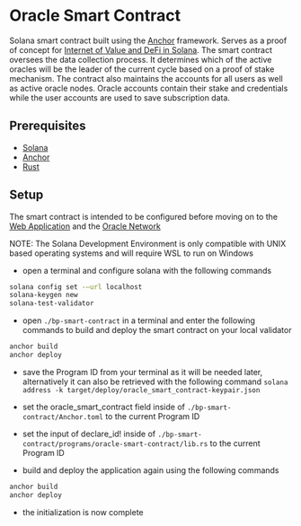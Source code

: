 # Oracle Smart Contract  

Solana smart contract built using the [Anchor](https://www.anchor-lang.com/) framework. Serves as a proof of concept for [Internet of Value and DeFi in Solana](https://github.com/xduricai/bp-main). The smart contract oversees the data collection process. It determines which of the active oracles will be the leader of the current cycle based on a proof of stake mechanism. The contract also maintains the accounts for all users as well as active oracle nodes. Oracle accounts contain their stake and credentials while the user accounts are used to save subscription data.

## Prerequisites  

- [Solana](https://docs.solanalabs.com/cli/install)
- [Anchor](https://www.anchor-lang.com/docs/installation)
- [Rust](https://www.rust-lang.org/tools/install)

## Setup  

The smart contract is intended to be configured before moving on to the [Web Application](https://github.com/xduricai/bp-web-app) and the [Oracle Network](https://github.com/xduricai/bp-oracle-network)  

NOTE: The Solana Development Environment is only compatible with UNIX based operating systems and will require WSL to run on Windows

- open a terminal and configure solana with the following commands
```bash
solana config set -–url localhost  
solana-keygen new
solana-test-validator
```

- open `./bp-smart-contract` in a terminal and enter the following commands to build and deploy the smart contract on your local validator
```bash
anchor build
anchor deploy
```

- save the Program ID from your terminal as it will be needed later, alternatively it can also be retrieved with the following command `solana address -k target/deploy/oracle_smart_contract-keypair.json` 
- set the oracle_smart_contract field inside of `./bp-smart-contract/Anchor.toml` to the current Program ID
- set the input of declare_id! inside of `./bp-smart-contract/programs/oracle-smart-contract/lib.rs` to the current Program ID  

- build and deploy the application again using the following commands
```bash
anchor build
anchor deploy
```
- the initialization is now complete
